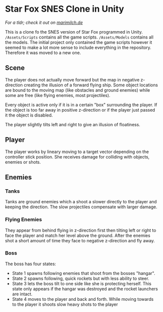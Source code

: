 # Star Fox SNES Clone in Unity
_For a tldr; check it out on [marimilch.de](https://marimilch.de/projects/starfox-clone/)_

This is a clone fo the SNES version of Star Fox programmed in Unity. ```/Assets/Scripts``` contains all the game scripts.
```/Assets/Models``` contains all the models. The initial project only contained the game scripts however it seemed 
to make a lot more sense to include everything in the repository. Therefore it was moved to a new one.

## Scene
The player does not actually move forward but the map in negative z-direction creating the illusion 
of a forward flying ship. Some object locations are bound to the moving map (like obstacles and ground enemies)
while some are free (like flying enemies, most projectiles). 

Every object is active only if it is in a certain "box" surrounding 
the player. If the object is too far away in positive z-direction or if the player just passed it the object is
disabled.

The player slightly tilts left and right to give an illusion of floatiness.

## Player
The player works by lineary moving to a target vector depending on the controller stick position. 
She receives damage for colliding with objects, enemies or shots.

## Enemies
### Tanks
Tanks are ground enemies which a shoot a slower directly to the player and keeping the direction.
The slow projectiles compensate with larger damage.

### Flying Enemies
They appear from behind flying in z-direction first then tilting left or right to face the player 
and match her level above the ground. After the enemies shot a short amount of time they face 
to negative z-direction and fly away.

### Boss
The boss has four states:
 - State 1 spawns following enemies that shoot from the bosses "hangar".
 - State 2 spawns following, quick rockets but with less ability to steer.
 - State 3 lets the boss tilt to one side like she is protecting herself. 
   This state only appears if the hangar was destroyed and the rocket launchers are
   intact.
 - State 4 moves to the player and back and forth. While moving towards to the
   player it shoots slow heavy shots to the player
  
   

